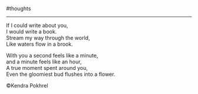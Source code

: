 #thoughts 

___

If I could write about you,  
I would write a book.  
Stream my way through the world,  
Like waters flow in a brook.  

With you a second feels like a minute,  
and a minute feels like an hour,  
A true moment spent around you,  
Even the gloomiest bud flushes into a flower.  


©Kendra Pokhrel